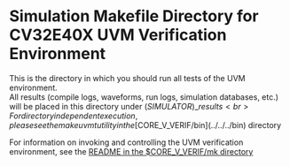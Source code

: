 Simulation Makefile Directory for CV32E40X UVM Verification Environment
==================================
This is the directory in which you should run all tests of the UVM environment.<br>
All results (compile logs, waveforms, run logs, simulation databases, etc.) will be placed in this directory under $(SIMULATOR)\_results<br>
For directory independent execution, please see the makeuvmt utility in the [$CORE_V_VERIF/bin](../../../bin) directory<br>

For information on invoking and controlling the UVM verification environment, see the [README in the $CORE_V_VERIF/mk directory](../../../mk)<br>
